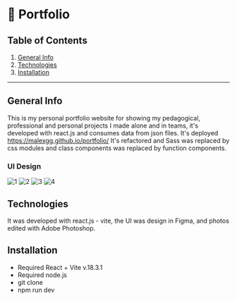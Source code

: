 :notebook: Portfolio
============

## Table of Contents
1. [General Info](#general-info)
2. [Technologies](#technologies)
3. [Installation](#installation)

***
## General Info

This is my personal portfolio website for showing my pedagogical, professional and personal projects I made alone and in teams, it's developed with react.js and consumes data from json files. It's deployed https://malexgg.github.io/portfolio/
It's refactored and Sass was replaced by css modules and class components was replaced by function components.

### UI Design
![1](https://user-images.githubusercontent.com/73828751/140615764-3665879c-819c-4cf6-85e4-f435d336c17e.png)
![2](https://user-images.githubusercontent.com/73828751/140615765-a94a33da-4001-48d1-b0f3-57fe0f85ab5f.png)
![3](https://user-images.githubusercontent.com/73828751/140615766-1310fb3c-3eb7-41f4-bc7a-515883e2afc7.png)
![4](https://user-images.githubusercontent.com/73828751/140615768-c67b0595-ba26-4e2b-b792-adf086668fd3.png)

## Technologies
It was developed with react.js - vite, the UI was design in Figma, and photos edited with Adobe Photoshop. 

## Installation
- Required React + Vite v.18.3.1
- Required node.js
- git clone <repository>
- npm run dev
